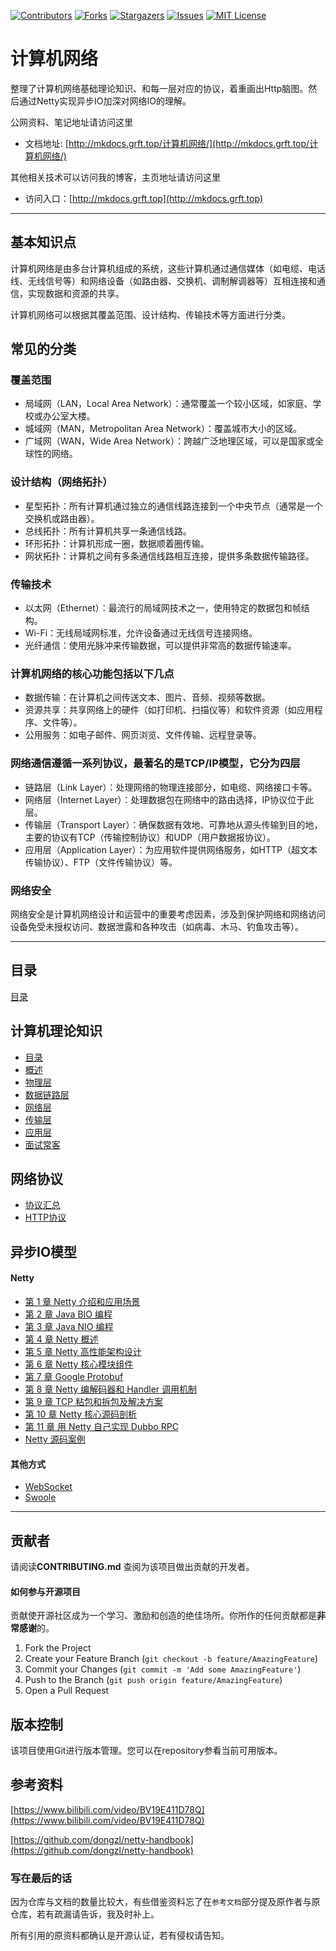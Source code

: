 <!-- PROJECT SHIELDS -->

[![Contributors][contributors-shield]][contributors-url]
[![Forks][forks-shield]][forks-url]
[![Stargazers][stars-shield]][stars-url]
[![Issues][issues-shield]][issues-url]
[![MIT License][license-shield]][license-url]
<!-- [![LinkedIn][linkedin-shield]][linkedin-url] -->

<!-- PROJECT LOGO -->

# 计算机网络

整理了计算机网络基础理论知识、和每一层对应的协议，着重画出Http脑图。然后通过Netty实现异步IO加深对网络IO的理解。

公网资料、笔记地址请访问这里

- 文档地址: [http://mkdocs.grft.top/计算机网络/](http://mkdocs.grft.top/计算机网络/)

其他相关技术可以访问我的博客，主页地址请访问这里

- 访问入口：[http://mkdocs.grft.top](http://mkdocs.grft.top)

--------------------

## 基本知识点
计算机网络是由多台计算机组成的系统，这些计算机通过通信媒体（如电缆、电话线、无线信号等）和网络设备（如路由器、交换机、调制解调器等）互相连接和通信，实现数据和资源的共享。

计算机网络可以根据其覆盖范围、设计结构、传输技术等方面进行分类。

## 常见的分类

### 覆盖范围
+ 局域网（LAN，Local Area Network）：通常覆盖一个较小区域，如家庭、学校或办公室大楼。
+ 城域网（MAN，Metropolitan Area Network）：覆盖城市大小的区域。
+ 广域网（WAN，Wide Area Network）：跨越广泛地理区域，可以是国家或全球性的网络。

### 设计结构（网络拓扑）
+ 星型拓扑：所有计算机通过独立的通信线路连接到一个中央节点（通常是一个交换机或路由器）。
+ 总线拓扑：所有计算机共享一条通信线路。
+ 环形拓扑：计算机形成一圈，数据顺着圈传输。
+ 网状拓扑：计算机之间有多条通信线路相互连接，提供多条数据传输路径。

### 传输技术
+ 以太网（Ethernet）：最流行的局域网技术之一，使用特定的数据包和帧结构。
+ Wi-Fi：无线局域网标准，允许设备通过无线信号连接网络。
+ 光纤通信：使用光脉冲来传输数据，可以提供非常高的数据传输速率。

### 计算机网络的核心功能包括以下几点
+ 数据传输：在计算机之间传送文本、图片、音频、视频等数据。
+ 资源共享：共享网络上的硬件（如打印机、扫描仪等）和软件资源（如应用程序、文件等）。
+ 公用服务：如电子邮件、网页浏览、文件传输、远程登录等。

### 网络通信遵循一系列协议，最著名的是TCP/IP模型，它分为四层
+ 链路层（Link Layer）：处理网络的物理连接部分，如电缆、网络接口卡等。
+ 网络层（Internet Layer）：处理数据包在网络中的路由选择，IP协议位于此层。
+ 传输层（Transport Layer）：确保数据有效地、可靠地从源头传输到目的地，主要的协议有TCP（传输控制协议）和UDP（用户数据报协议）。
+ 应用层（Application Layer）：为应用软件提供网络服务，如HTTP（超文本传输协议）、FTP（文件传输协议）等。

### 网络安全
网络安全是计算机网络设计和运营中的重要考虑因素，涉及到保护网络和网络访问设备免受未授权访问、数据泄露和各种攻击（如病毒、木马、钓鱼攻击等）。


--------------------

## 目录

[目录](index.md)

## 计算机理论知识

+ [目录](https://www.yuque.com/hanwenhao-bs03y/ygt7az/rgziz584rvlgkfkn?singleDoc#%20《计算机网络》)
+ [概述](https://www.yuque.com/hanwenhao-bs03y/ygt7az/hngff4ecr4hg96gs?singleDoc#%20《01-概述》)
+ [物理层](https://www.yuque.com/hanwenhao-bs03y/ygt7az/yihte6g7zf4rr11a?singleDoc#%20《02-物理层》)
+ [数据链路层](https://www.yuque.com/hanwenhao-bs03y/ygt7az/ggmphycqdeehgv0h?singleDoc#%20《03-数据链路层》)
+ [网络层](https://www.yuque.com/hanwenhao-bs03y/ygt7az/ursmgfnafp0nhwqv?singleDoc#%20《04-网络层》)
+ [传输层](https://www.yuque.com/hanwenhao-bs03y/ygt7az/hrtzu51vbezyocg8?singleDoc#%20《05-传输层》)
+ [应用层](https://www.yuque.com/hanwenhao-bs03y/ygt7az/ug3dxqest0wq44mx?singleDoc#%20《06-应用层》)
+ [面试常客](https://www.yuque.com/hanwenhao-bs03y/ygt7az/rpzy09hi8w6th5c9?singleDoc#%20《07-面试常客》)


## 网络协议

+ [协议汇总](https://www.yuque.com/hanwenhao-bs03y/ygt7az/ppg9yiddr02875eo?singleDoc#%20《网络协议汇总》)
+ [HTTP协议](https://www.yuque.com/hanwenhao-bs03y/ygt7az/vyg2vx1dhrlggn8y?singleDoc#%20《HTTP%20协议》)


## 异步IO模型

#### Netty

+ [第 1 章 Netty 介绍和应用场景](NIO/netty/netty_chapter/_content/chapter01.md)
+ [第 2 章 Java BIO 编程](NIO/netty/netty_chapter/_content/chapter02.md)
+ [第 3 章 Java NIO 编程](NIO/netty/netty_chapter/_content/chapter03.md)
+ [第 4 章 Netty 概述](NIO/netty/netty_chapter/_content/chapter04.md)
+ [第 5 章 Netty 高性能架构设计](NIO/netty/netty_chapter/_content/chapter05.md)
+ [第 6 章 Netty 核心模块组件](NIO/netty/netty_chapter/_content/chapter06.md)
+ [第 7 章 Google Protobuf](NIO/netty/netty_chapter/_content/chapter07.md)
+ [第 8 章 Netty 编解码器和 Handler 调用机制](NIO/netty/netty_chapter/_content/chapter08.md)
+ [第 9 章 TCP 粘包和拆包及解决方案](NIO/netty/netty_chapter/_content/chapter09.md)
+ [第 10 章 Netty 核心源码剖析](NIO/netty/netty_chapter/_content/chapter10.md)
+ [第 11 章 用 Netty 自己实现 Dubbo RPC](NIO/netty/netty_chapter/_content/chapter11.md)
+ [Netty 源码案例](https://github.com/dongzl/netty-handbook)

#### 其他方式

+ [WebSocket](https://developer.mozilla.org/zh-CN/docs/Web/API/WebSocket)
+ [Swoole](https://wiki.swoole.com/#/)


-------------------

## 贡献者

请阅读**CONTRIBUTING.md** 查阅为该项目做出贡献的开发者。

#### 如何参与开源项目

贡献使开源社区成为一个学习、激励和创造的绝佳场所。你所作的任何贡献都是**非常感谢**的。

1. Fork the Project
2. Create your Feature Branch (`git checkout -b feature/AmazingFeature`)
3. Commit your Changes (`git commit -m 'Add some AmazingFeature'`)
4. Push to the Branch (`git push origin feature/AmazingFeature`)
5. Open a Pull Request


## 版本控制

该项目使用Git进行版本管理。您可以在repository参看当前可用版本。

<!-- ## 作者 -->
<!--  -->
<!-- [小昊子](https://github.com/worst001) -->
<!--  -->
<!-- 制做不易，如果有帮到你就请作者喝杯咖啡吧! -->
<!--  -->
<!-- ![支付宝加微信](https://xiyou-oss.oss-cn-shanghai.aliyuncs.com/%E5%85%AC%E4%BC%97%E5%8F%B7%E4%B8%8E%E6%94%AF%E4%BB%98/%E6%94%AF%E4%BB%98%E5%AE%9D%E5%8A%A0%E5%BE%AE%E4%BF%A1.jpg) -->
<!--  -->
<!-- 作者无聊时做的测试游戏，完全免费哦！ -->
<!--  -->
<!-- ![公众号](https://xiyou-oss.oss-cn-shanghai.aliyuncs.com/%E5%85%AC%E4%BC%97%E5%8F%B7%E4%B8%8E%E6%94%AF%E4%BB%98/%E5%85%AC%E4%BC%97%E5%8F%B7%E5%B0%8F.jpg) -->


## 参考资料

[https://www.bilibili.com/video/BV19E411D78Q](https://www.bilibili.com/video/BV19E411D78Q)

[https://github.com/dongzl/netty-handbook](https://github.com/dongzl/netty-handbook)


### 写在最后的话

因为仓库与文档的数量比较大，有些借鉴资料忘了在`参考文档`部分提及原作者与原仓库，若有疏漏请告诉，我及时补上。

所有引用的原资料都确认是开源认证，若有侵权请告知。

<!-- links -->
[your-project-path]:shaojintian/Best_README_template
[contributors-shield]: https://img.shields.io/github/contributors/worst001/mkdocs_network.svg?style=flat-square
[contributors-url]: https://github.com/worst001/mkdocs_network/graphs/contributors
[forks-shield]: https://img.shields.io/github/forks/worst001/mkdocs_network.svg?style=flat-square
[forks-url]: https://github.com/worst001/mkdocs_network/network/members
[stars-shield]: https://img.shields.io/github/stars/worst001/mkdocs_network.svg?style=flat-square
[stars-url]: https://github.com/worst001/mkdocs_network/stargazers
[issues-shield]: https://img.shields.io/github/issues/worst001/mkdocs_network.svg?style=flat-square
[issues-url]: https://img.shields.io/github/issues/worst001/mkdocs_network.svg
[license-shield]: https://img.shields.io/github/license/worst001/mkdocs_network.svg?style=flat-square
[license-url]: https://github.com/worst001/mkdocs_network/blob/main/LICENSE.txt
<!-- [linkedin-shield]: https://img.shields.io/badge/-LinkedIn-black.svg?style=flat-square&logo=linkedin&colorB=555 -->
<!-- [linkedin-url]: https://linkedin.com/in/shaojintian -->
